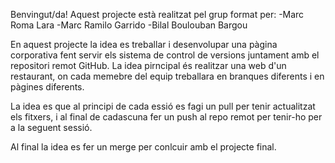 Benvingut/da!
Aquest projecte està realitzat pel grup format per:
-Marc Roma Lara
-Marc Ramilo Garrido
-Bilal Boulouban Bargou

En aquest projecte la idea es treballar i desenvolupar una pàgina corporativa fent servir els sistema
de control de versions juntament amb el repositori remot GitHub.
La idea pirncipal és realitzar una web d'un restaurant, on cada memebre del equip treballara en branques 
diferents i en pàgines diferents.

La idea es que al principi de cada essió es fagi un pull per tenir actualitzat els fitxers, i al final de cadascuna fer un 
push al repo remot per tenir-ho per a la seguent sessió.

Al final la idea es fer un merge per conlcuir amb el projecte final.
